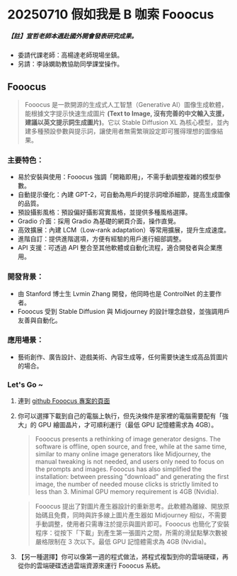 # 20250710 假如我是 B 咖索 Fooocus

##### 【註】宣哲老師本週赴國外開會發表研究成果。

- 委請代課老師：高楊達老師現場坐鎮。
- 另請：李詠嫻助教協助同學課堂操作。

## Fooocus

> Fooocus 是一款開源的生成式人工智慧（Generative AI）圖像生成軟體，能根據文字提示快速生成圖片
> **(Text to Image, 沒有完善的中文輸入支援，建議以英文提示詞生成圖片)**。它以 Stable Diffusion XL 為核心模型，並內建多種預設參數與提示詞，讓使用者無需繁瑣設定即可獲得理想的圖像結果。

### 主要特色：

- 易於安裝與使用：Fooocus 強調「開箱即用」，不需手動調整複雜的模型參數。
- 自動提示優化：內建 GPT-2，可自動為用戶的提示詞增添細節，提高生成圖像的品質。
- 預設攝影風格：預設偏好攝影寫實風格，並提供多種風格選擇。
- Gradio 介面：採用 Gradio 為基礎的網頁介面，操作直覺。
- 高效擴展：內建 LCM（Low-rank adaptation）等常用擴展，提升生成速度。
- 進階自訂：提供進階選項，方便有經驗的用戶進行細部調整。
- API 支援：可透過 API 整合至其他軟體或自動化流程，適合開發者與企業應用。

### 開發背景：

- 由 Stanford 博士生 Lvmin Zhang 開發，他同時也是 ControlNet 的主要作者。
- Fooocus 受到 Stable Diffusion 與 Midjourney 的設計理念啟發，並強調用戶友善與自動化。

### 應用場景：

- 藝術創作、廣告設計、遊戲美術、內容生成等，任何需要快速生成高品質圖片的場合。

### Let's Go ~

1. 連到 <a href='https://github.com/lllyasviel/Fooocus' target='_new'>github Fooocus 專案的頁面</a>
2. 你可以選擇下載到自己的電腦上執行，但先決條件是家裡的電腦需要配有「強大」的 GPU 繪圖晶片，才可順利運行（最低 GPU 記憶體需求為 4GB）。

   > Fooocus presents a rethinking of image generator designs. The software is offline, open source, and free, while at the same time, similar to many online image generators like Midjourney, the manual tweaking is not needed, and users only need to focus on the prompts and images. Fooocus has also simplified the installation: between pressing "download" and generating the first image, the number of needed mouse clicks is strictly limited to less than 3. Minimal GPU memory requirement is 4GB (Nvidia).

   > Fooocus 提出了對圖片產生器設計的重新思考。此軟體為離線、開放原始碼且免費，同時與許多線上圖片產生器如 Midjourney 相似，不需要手動調整，使用者只需專注於提示與圖片即可。Fooocus 也簡化了安裝程序：從按下「下載」到產生第一張圖片之間，所需的滑鼠點擊次數被嚴格限制在 3 次以下。最低 GPU 記憶體需求為 4GB (Nvidia)。

3. 【另一種選擇】你可以像第一週的程式做法，將程式複製到你的雲端硬碟，再從你的雲端硬碟透過雲端資源來運行 Fooocus 系統。
